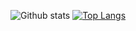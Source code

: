 ![Github stats](https://github-readme-stats.vercel.app/api?username=ikhsanadrians&count_private=true&show_icons=true&theme=radical)
[![Top Langs](https://github-readme-stats.vercel.app/api/top-langs/?username=ikhsanadrians&layout=compact)](https://github.com/ikhsanadrians)
